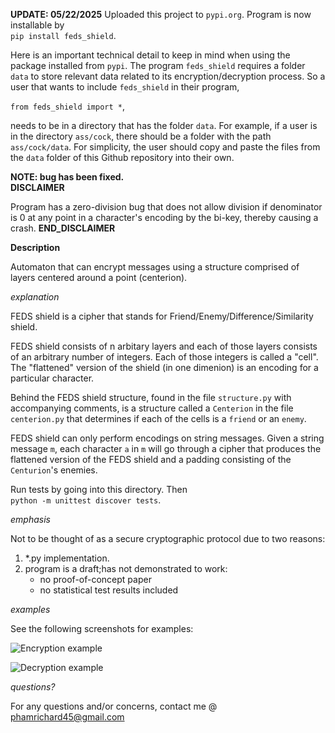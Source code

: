 
**UPDATE: 05/22/2025**
Uploaded this project to `pypi.org`. Program is now installable by  
`pip install feds_shield`.  

Here is an important technical detail to keep in mind when using the 
package installed from `pypi`. The program `feds_shield` requires a 
folder `data` to store relevant data related to its encryption/decryption 
process. So a user that wants to include `feds_shield` in their program,  

`from feds_shield import *`,  

needs to be in a directory that has the folder `data`. For example, 
if a user is in the directory `ass/cock`, there should be a folder with 
the path `ass/cock/data`. For simplicity, the user should copy and paste 
the files from the `data` folder of this Github repository into their own. 

**NOTE: bug has been fixed.**  
**DISCLAIMER**

Program has a zero-division bug that does not allow division if denominator is 0 at any point in a character's
encoding by the bi-key, thereby causing a crash.
**END_DISCLAIMER**

**Description**

Automaton that can encrypt messages using a structure comprised of layers
centered around a point (centerion).

*explanation*

FEDS shield is a cipher that stands for Friend/Enemy/Difference/Similarity shield.

FEDS shield consists of n arbitary layers and 
each of those layers consists of an arbitrary 
number of integers. Each of those integers is 
called a "cell". The "flattened" version of
the shield (in one dimenion) is an encoding for a
particular character. 

Behind the FEDS shield structure, found in the file `structure.py` with 
accompanying comments, is a structure called a `Centerion` in the file 
`centerion.py` that determines if each of the cells is a `friend` or an 
`enemy`.

FEDS shield can only perform encodings on string messages. Given a string message `m`, each character `a` in `m` will go through a cipher that produces the flattened version of the FEDS shield and a padding consisting of the `Centurion`'s enemies.

Run tests by going into this directory. Then  
`python -m unittest discover tests`.  

*emphasis*

Not to be thought of as a secure cryptographic
protocol due to two reasons: 

1) *.py implementation.
2) program is a draft;has not demonstrated to 
   work: 
    - no proof-of-concept paper
    - no statistical test results included

*examples*

See the following screenshots for examples: 

![Encryption example](data/encryption_example.png "Encryption example")

![Decryption example](data/decryption_example.png "Decryption example")

*questions?*

For any questions and/or concerns, contact me @ 
phamrichard45@gmail.com

